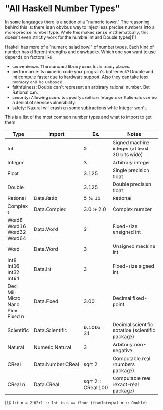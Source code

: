 # "All Haskell Number Types"

In some languages there is a notion of a "numeric tower." The reasoning behind
this is: there is an obvious way to inject less precise numbers into a more
precise number type. While this makes sense mathematically, this doesn't
even strictly work for the humble Int and Double types[1]!

Haskell has more of a "numeric salad bowl" of number types. Each kind of
number has different strengths and drawbacks. Which one you want to use depends
on factors like

- convenience: The standard library uses Int in many places.
- performance: Is numeric code your program's bottleneck? Double and Int compute
faster due to hardware support. Also they can take less memory and be unboxed.
- faithfulness: Double can't represent an arbitrary rational number. But Rational can.
- security: Allowing users to specify arbitrary Integers or Rationals can be
a denial of service vulnerability.
- safety: Natural will crash on some subtractions while Integer won't.

This is a list of the most common number types and what to import to get them.

|Type      |Import           |Ex.       |Notes|
|----------|-----------------|----------|-----|
|Int       |                 |3         |Signed machine integer (at least 30 bits wide)|
|Integer   |                 |3         |Arbitrary integer|
|Float     |                 |3.125     |Single precision float|
|Double    |                 |3.125     |Double precision float|
|Rational  |Data.Ratio       |5 % 16    |Rational|
|Complex t |Data.Complex     |3.0 :+ 2.0|Complex number|
|Word8<br>Word16<br>Word32<br>Word64|Data.Word|3|Fixed-size unsigned int|
|Word      |Data.Word        |3         |Unsigned machine int|
|Int8<br>Int16<br>Int32<br>Int64|Data.Int|3|Fixed-size signed int|
|Deci<br>Milli<br>Micro<br>Nano<br>Pico<br>Fixed n|Data.Fixed|3.00|Decimal fixed-point|
|Scientific|Data.Scientific  |9.109e-31 |Decimal scientific notation (scientific package)|
|Natural   |Numeric.Natural  |3         |Arbitrary non-negative|
|CReal     |Data.Number.CReal|sqrt 2    |Computable real (numbers package)|
|CReal n   |Data.CReal       |sqrt 2 :: CReal 100|Computable real (exact-real package)|

[1]: `let n = 2^62+1 :: Int in n == floor (fromIntegral n :: Double)`
